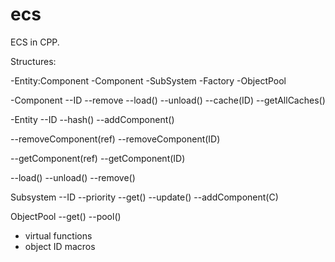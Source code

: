 ecs
===

ECS in CPP.

Structures:

-Entity:Component
-Component
-SubSystem
-Factory
-ObjectPool

-Component
--ID
--remove
--load()
--unload()
--cache(ID)
--getAllCaches()

-Entity
--ID
--hash()
--addComponent()

--removeComponent(ref)
--removeComponent(ID)

--getComponent(ref)
--getComponent(ID)

--load()
--unload()
--remove()

Subsystem
--ID
--priority
--get()
--update()
--addComponent(C)

ObjectPool
--get()
--pool()

* virtual functions
* object ID macros
